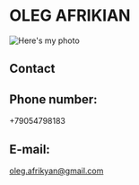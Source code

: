 # OLEG AFRIKIAN
![Here's my photo](/me_photo.jpg)

## Contact
## Phone number:
+79054798183
## E-mail:
oleg.afrikyan@gmail.com